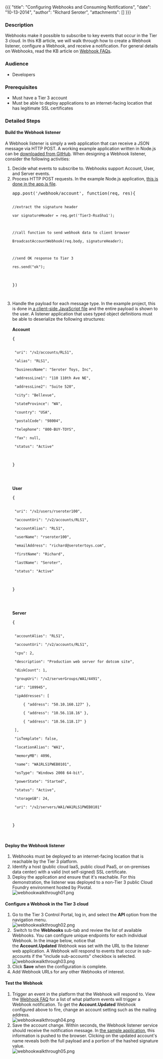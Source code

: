{{{
  "title": "Configuring Webhooks and Consuming Notifications",
  "date": "10-13-2014",
  "author": "Richard Seroter",
  "attachments": []
}}}

<h3>Description</h3>
<p>Webhooks make it possible to subscribe to key events that occur in the Tier 3 cloud. In this KB article, we will walk through how to create a Webhook listener, configure a Webhook, and receive a notification. For general details on Webhooks, read the
  KB article on <a href="https://t3n.zendesk.com/entries/22916235-Webhooks-FAQ" target="_blank">Webhook FAQs</a>.</p>
<h3>Audience</h3>
<ul>
  <li>Developers</li>
</ul>
<h3>Prerequisites</h3>
<ul>
  <li>Must have a Tier 3 account</li>
  <li>Must be able to deploy applications to an internet-facing location that has legitimate SSL certificates</li>
</ul>
<h3>Detailed Steps</h3>
<h4>Build the Webhook listener</h4>
<p>A Webhook listener is simply a web application that can receive a JSON message via HTTP POST. A working example application written in Node.js can be <a href="https://github.com/Tier3/Examples/tree/master/Tier3.WebHookListener" target="_blank">downloaded from GitHub</a>.
  When designing a Webhook listener, consider the following activities:</p>
<ol>
  <li>Decide what events to subscribe to. Webhooks support Account, User, and Server events.</li>
  <li>Process HTTP POST requests. In the example Node.js application, <a href="https://github.com/Tier3/Examples/blob/master/Tier3.WebHookListener/app.js" target="_blank">this is done in the app.js file</a>.
    <br />
    <pre>app.post('/webhook/account', function(req, res){



    //extract the signature header

    var signatureHeader = req.get('Tier3-RsaSha1');



    //call function to send webhook data to client browser

    BroadcastAccountWebhook(req.body, signatureHeader);



    //send OK response to Tier 3

    res.send("ok");

})

</pre>
  </li>
  <li>Handle the payload for each message type. In the example project, this is done in<a href="https://github.com/Tier3/Examples/blob/master/Tier3.WebHookListener/public/javascripts/sockethandler.js" target="_blank"> a client-side JavaScript file</a> and
    the entire payload is shown to the user. A listener application that uses typed object definitions must be able to deserialize the following structures:
    <br />
    <br /><strong>Account</strong>
    <br />
    <pre>{ 

     "uri": "/v2/accounts/RLS1", 

     "alias": "RLS1", 

     "businessName": "Seroter Toys, Inc", 

     "addressLine1": "110 110th Ave NE", 

     "addressLine2": "Suite 520", 

     "city": "Bellevue", 

     "stateProvince": "WA", 

     "country": "USA", 

     "postalCode": "98004", 

     "telephone": "800-BUY-TOYS", 

     "fax": null, 

     "status": "Active" 

}

</pre>
    <br /><strong>User</strong>
    <br />
    <pre>{ 

     "uri": "/v2/users/rseroter100", 

     "accountUri": "/v2/accounts/RLS1", 

     "accountAlias": "RLS1", 

     "userName": "rseroter100", 

     "emailAddress": "richard@serotertoys.com", 

     "firstName": "Richard", 

     "lastName": "Seroter", 

     "status": "Active" 

}

</pre>
    <br /><strong>Server</strong>
    <br />
    <pre>{ 

     "accountAlias": "RLS1", 

     "accountUri": "/v2/accounts/RLS1", 

     "cpu": 2, 

     "description": "Production web server for dotcom site", 

     "diskCount": 1, 

     "groupUri": "/v2/serverGroups/WA1/4491", 

     "id": "109945", 

     "ipAddresses": [ 

         { "address": "50.10.160.127" }, 

         { "address": "10.56.118.16" }, 

         { "address": "10.56.118.17" } 

     ], 

     "isTemplate": false, 

     "locationAlias": "WA1", 

     "memoryMB": 4096, 

     "name": "WA1RLS1PWEB0101", 

     "osType": "Windows 2008 64-bit", 

     "powerState": "Started", 

     "status": "Active", 

     "storageGB": 24, 

     "uri": "/v2/servers/WA1/WA1RLS1PWEB0101" 

}

</pre>
  </li>
</ol>
<h4>Deploy the Webhook listener</h4>
<ol>
  <li>Webhooks must be deployed to an internet-facing location that is reachable by the Tier 3 platform.</li>
  <li>Identify a host (public cloud IaaS, public cloud PaaS, or on-premises data center) with a valid (not self-signed) SSL certificate.</li>
  <li>Deploy the application and ensure that it's reachable. For this demonstration, the listener was deployed to a non-Tier 3 public Cloud Foundry environment hosted by Pivotal.
    <br /><img src="https://t3n.zendesk.com/attachments/token/ihqs1tit2aqepwu/?name=webhookwalkthrough01.png" alt="webhookwalkthrough01.png" />
  </li>
</ol>
<h4>Configure a Webhook in the Tier 3 cloud</h4>
<ol>
  <li>Go to the Tier 3 Control Portal, log in, and select the <strong>API&nbsp;</strong>option from the navigation menu.
    <br /><img src="https://t3n.zendesk.com/attachments/token/bdupexlk7hslkje/?name=webhookwalkthrough02.png" alt="webhookwalkthrough02.png" />
  </li>
  <li>&nbsp;Switch to the&nbsp;<strong>Webhooks&nbsp;</strong>sub-tab and review the list of available Webhooks. You can configure unique endpoints for each individual Webhook. In the image below, notice that the&nbsp;<strong>Account.Updated</strong>&nbsp;Webhook
    was set with the URL to the listener web application. A Webhook will respond to events that occur in sub-accounts if the "include sub-accounts" checkbox is selected.
    <br /><img src="https://t3n.zendesk.com/attachments/token/nlc8kanegvoepjq/?name=webhookwalkthrough03.png" alt="webhookwalkthrough03.png" />
  </li>
  <li>Click <strong>Save</strong>&nbsp;when the configuration is complete.</li>
  <li>Add Webhook URLs for any other Webhooks of interest.</li>
</ol>
<h4>Test the Webhook</h4>
<ol>
  <li>Trigger an event in the platform that the Webhook will respond to. View the <a href="https://t3n.zendesk.com/entries/22916235-Webhooks-FAQ" target="_blank">Webhook FAQ</a> for a list of what platform events will trigger a Webhook notification. To get
    the <strong>Account.Updated</strong>&nbsp;Webhook configured above to fire, change an account setting such as the mailing address.
    <br /><img src="https://t3n.zendesk.com/attachments/token/b8ydsawn5xsdanf/?name=webhookwalkthrough04.png" alt="webhookwalkthrough04.png" />
  </li>
  <li>Save the account change. Within seconds, the Webhook listener service should receive the notification message. In <a href="https://github.com/Tier3/Examples/tree/master/Tier3.WebHookListener" target="_blank">the sample application</a>, this information
    is pushed to the browser. Clicking on the updated account's name reveals both the full payload and a portion of the hashed signature value.
    <br /><img src="https://t3n.zendesk.com/attachments/token/84velqvuq9k0cjl/?name=webhookwalkthrough05.png" alt="webhookwalkthrough05.png" />
  </li>
</ol>